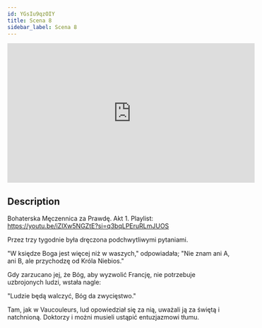 ```yaml
---
id: YGsIu9qzOIY
title: Scena 8
sidebar_label: Scena 8
---
```


<iframe
  width="560"
  height="315"
  src="https://www.youtube.com/embed/YGsIu9qzOIY"
  title="YouTube video player"
  frameborder="0"
  allow="accelerometer; autoplay; clipboard-write; encrypted-media; gyroscope; picture-in-picture; web-share"
  referrerpolicy="strict-origin-when-cross-origin"
  allowfullscreen
></iframe>

## Description

Bohaterska Męczennica za Prawdę. Akt 1.
Playlist: https://youtu.be/iZlXw5NGZtE?si=q3bqLPEruRLmJUOS

Przez trzy tygodnie była dręczona podchwytliwymi pytaniami.

"W księdze Boga jest więcej niż w waszych," odpowiadała; "Nie znam ani A, ani B, ale przychodzę od Króla Niebios."

Gdy zarzucano jej, że Bóg, aby wyzwolić Francję, nie potrzebuje uzbrojonych ludzi, wstała nagle:

"Ludzie będą walczyć, Bóg da zwycięstwo."

Tam, jak w Vaucouleurs, lud opowiedział się za nią, uważali ją za świętą i natchnioną. Doktorzy i możni musieli ustąpić entuzjazmowi tłumu.
